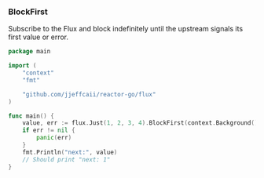### BlockFirst
Subscribe to the Flux and block indefinitely until the upstream signals its first value or error.

```go
package main

import (
	"context"
	"fmt"

	"github.com/jjeffcaii/reactor-go/flux"
)

func main() {
	value, err := flux.Just(1, 2, 3, 4).BlockFirst(context.Background())
	if err != nil {
		panic(err)
	}
	fmt.Println("next:", value)
	// Should print "next: 1"
}
```